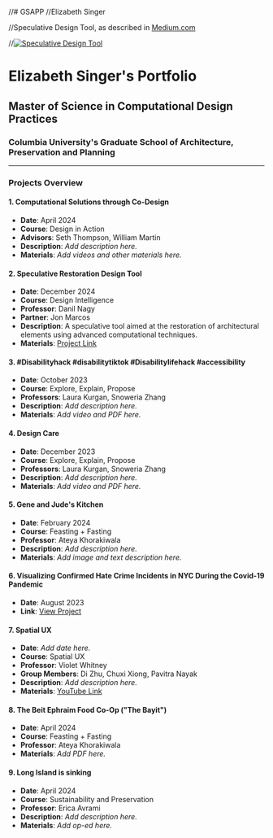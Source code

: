 //# GSAPP
//Elizabeth Singer

//Speculative Design Tool, as described in [Medium.com](https://medium.com/design-intelligence-course/speculative-restoration-design-tool-6b7e01fc3d2e)

//[![Speculative Design Tool](https://img.youtube.com/vi/LjplH2EPfyY/0.jpg)](https://www.youtube.com/watch?v=LjplH2EPfyY "Speculative Design Tool")

# Elizabeth Singer's Portfolio
## Master of Science in Computational Design Practices
### Columbia University's Graduate School of Architecture, Preservation and Planning

---

### Projects Overview

#### 1. Computational Solutions through Co-Design
- **Date**: April 2024
- **Course**: Design in Action
- **Advisors**: Seth Thompson, William Martin
- **Description**: *Add description here.*
- **Materials**: *Add videos and other materials here.*

#### 2. Speculative Restoration Design Tool
- **Date**: December 2024
- **Course**: Design Intelligence
- **Professor**: Danil Nagy
- **Partner**: Jon Marcos
- **Description**: A speculative tool aimed at the restoration of architectural elements using advanced computational techniques.
- **Materials**: [Project Link](https://medium.com/design-intelligence-course/speculative-restoration-design-tool-6b7e01fc3d2e)

#### 3. #Disabilityhack #disabilitytiktok #Disabilitylifehack #accessibility
- **Date**: October 2023
- **Course**: Explore, Explain, Propose
- **Professors**: Laura Kurgan, Snoweria Zhang
- **Description**: *Add description here.*
- **Materials**: *Add video and PDF here.*

#### 4. Design Care
- **Date**: December 2023
- **Course**: Explore, Explain, Propose
- **Professors**: Laura Kurgan, Snoweria Zhang
- **Description**: *Add description here.*
- **Materials**: *Add video and PDF here.*

#### 5. Gene and Jude's Kitchen
- **Date**: February 2024
- **Course**: Feasting + Fasting
- **Professor**: Ateya Khorakiwala
- **Description**: *Add description here.*
- **Materials**: *Add image and text description here.*

#### 6. Visualizing Confirmed Hate Crime Incidents in NYC During the Covid-19 Pandemic
- **Date**: August 2023
- **Link**: [View Project](https://gsapp-cdp.github.io/colloquium-1-2023/work/elizabeth-singer/my_maps.html)

#### 7. Spatial UX
- **Date**: *Add date here.*
- **Course**: Spatial UX
- **Professor**: Violet Whitney
- **Group Members**: Di Zhu, Chuxi Xiong, Pavitra Nayak
- **Description**: *Add description here.*
- **Materials**: [YouTube Link](https://www.youtube.com/watch?v=P_qIeYkLioI&feature=youtu.be&themeRefresh=1)

#### 8. The Beit Ephraim Food Co-Op ("The Bayit")
- **Date**: April 2024
- **Course**: Feasting + Fasting
- **Professor**: Ateya Khorakiwala
- **Materials**: *Add PDF here.*

#### 9. Long Island is sinking
- **Date**: April 2024
- **Course**: Sustainability and Preservation
- **Professor**: Erica Avrami
- **Description**: *Add description here.*
- **Materials**: *Add op-ed here.*
